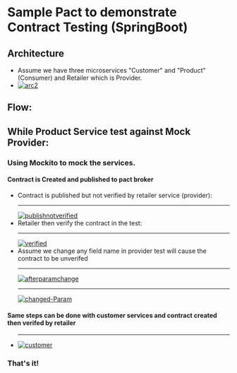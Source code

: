 # Sample Pact to demonstrate Contract Testing (SpringBoot)


## Architecture
<ul>
<li>
Assume we have three microservices "Customer" and "Product" (Consumer) and Retailer which is Provider.
</li>

<li>
<a href="https://ibb.co/gD40BHH"><img src="https://i.ibb.co/4j1b599/arc2.png" alt="arc2" border="0"></a>
</li>

</ul>

## Flow:

## While Product Service test against Mock Provider:


### Using Mockito to mock the services.
#### Contract is Created and published to pact broker


<ul><li>
Contract is published but not verified by retailer service (provider):
<hr>
<a href="https://ibb.co/gD51vS2"><img src="https://i.ibb.co/P57pTcL/publishnotverified.png" alt="publishnotverified" border="0"></a></li>

<li>
Retailer then verify the contract in the test:

<hr>
<a href="https://ibb.co/FhdqnHg"><img src="https://i.ibb.co/zmtHN6G/verified.png" alt="verified" border="0"></a>
</li>

<li>
Assume we change any field name in provider test will cause the contract to be unverifed <hr>
<a href="https://ibb.co/pRVBS11"><img src="https://i.ibb.co/nndNFww/afterparamchange.png" alt="afterparamchange" border="0"></a>
<hr>
<a href="https://ibb.co/z488rTZ"><img src="https://i.ibb.co/tJZZ4TD/changed-Param.png" alt="changed-Param" border="0"></a>

</li>

</ul>

#### Same steps can be done with customer services and contract created then verifed by retailer
<ul>

<li>
<hr>
<a href="https://ibb.co/J21gBj5"><img src="https://i.ibb.co/vmFRw4Z/customer.png" alt="customer" border="0"></a></li>

</ul>

### That's it!